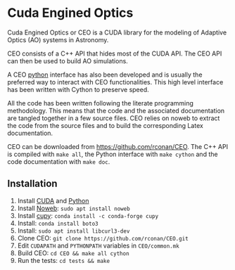 Cuda Engined Optics
===================

Cuda Engined Optics or CEO is a CUDA library for the modeling of Adaptive Optics (AO) systems in Astronomy. 

CEO consists of a C++ API that hides most of the CUDA API. The CEO API can then be used to build AO simulations.

A CEO [python](http://rconan.github.io/CEO/) interface has also been developed and is usually the preferred way to interact with CEO functionalities. This high level interface has been written with Cython to preserve speed.

All the code has been written following the literate programming methodology. This means that the code and the associated documentation are tangled together in a few source files. CEO relies on noweb to extract the code from the source files and to build the corresponding Latex documentation.

CEO can be downloaded from <https://github.com/rconan/CEO>.
The C++ API is compiled with `make all`, the Python interface with `make cython` and the code documentation with `make doc`.

## Installation

 1. Install [CUDA](https://developer.nvidia.com/cuda-10.2-download-archive) and [Python](https://www.anaconda.com/products/individual#Downloads)
 2. Install [Noweb](https://www.cs.tufts.edu/~nr/noweb/): `sudo apt install noweb`
 3. Install [cupy](https://cupy.dev/): `conda install -c conda-forge cupy`
 4. Install: `conda install boto3`
 5. Install: `sudo apt install libcurl3-dev`
 6. Clone CEO: `git clone https://github.com/rconan/CEO.git`
 7. Edit `CUDAPATH` and `PYTHONPATH` variables in `CEO/common.mk`
 8. Build CEO: `cd CEO && make all cython`
 9. Run the tests: `cd tests && make`
